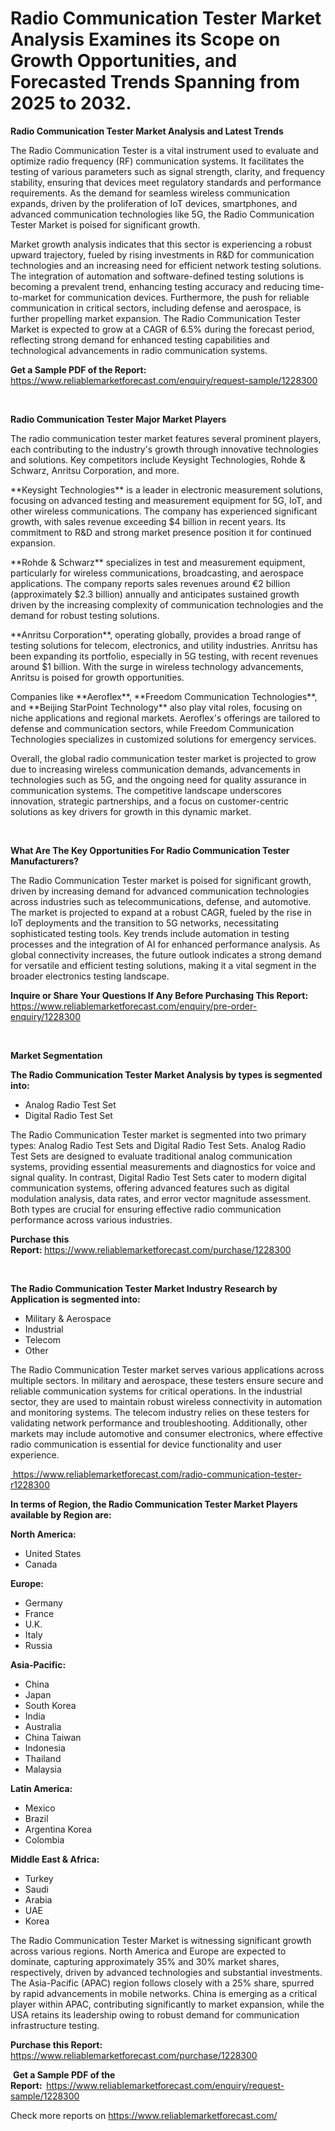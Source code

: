 <p><h1>Radio Communication Tester Market Analysis Examines its Scope on Growth Opportunities, and Forecasted Trends Spanning from 2025 to 2032.</h1></p><p><strong>Radio Communication Tester Market Analysis and Latest Trends</strong></p>
<p><p>The Radio Communication Tester is a vital instrument used to evaluate and optimize radio frequency (RF) communication systems. It facilitates the testing of various parameters such as signal strength, clarity, and frequency stability, ensuring that devices meet regulatory standards and performance requirements. As the demand for seamless wireless communication expands, driven by the proliferation of IoT devices, smartphones, and advanced communication technologies like 5G, the Radio Communication Tester Market is poised for significant growth.</p><p>Market growth analysis indicates that this sector is experiencing a robust upward trajectory, fueled by rising investments in R&D for communication technologies and an increasing need for efficient network testing solutions. The integration of automation and software-defined testing solutions is becoming a prevalent trend, enhancing testing accuracy and reducing time-to-market for communication devices. Furthermore, the push for reliable communication in critical sectors, including defense and aerospace, is further propelling market expansion. The Radio Communication Tester Market is expected to grow at a CAGR of 6.5% during the forecast period, reflecting strong demand for enhanced testing capabilities and technological advancements in radio communication systems.</p></p>
<p><strong>Get a Sample PDF of the Report:&nbsp;</strong> <a href="https://www.reliablemarketforecast.com/enquiry/request-sample/1228300?utm_campaign=2111&utm_medium=2&utm_source=Github&utm_content=ia&utm_term=18022025&utm_id=radio-communication-tester">https://www.reliablemarketforecast.com/enquiry/request-sample/1228300</a></p>
<p>&nbsp;</p>
<p><strong>Radio Communication Tester Major Market Players</strong></p>
<p><p>The radio communication tester market features several prominent players, each contributing to the industry's growth through innovative technologies and solutions. Key competitors include Keysight Technologies, Rohde & Schwarz, Anritsu Corporation, and more.</p><p>**Keysight Technologies** is a leader in electronic measurement solutions, focusing on advanced testing and measurement equipment for 5G, IoT, and other wireless communications. The company has experienced significant growth, with sales revenue exceeding $4 billion in recent years. Its commitment to R&D and strong market presence position it for continued expansion.</p><p>**Rohde & Schwarz** specializes in test and measurement equipment, particularly for wireless communications, broadcasting, and aerospace applications. The company reports sales revenues around €2 billion (approximately $2.3 billion) annually and anticipates sustained growth driven by the increasing complexity of communication technologies and the demand for robust testing solutions.</p><p>**Anritsu Corporation**, operating globally, provides a broad range of testing solutions for telecom, electronics, and utility industries. Anritsu has been expanding its portfolio, especially in 5G testing, with recent revenues around $1 billion. With the surge in wireless technology advancements, Anritsu is poised for growth opportunities.</p><p>Companies like **Aeroflex**, **Freedom Communication Technologies**, and **Beijing StarPoint Technology** also play vital roles, focusing on niche applications and regional markets. Aeroflex's offerings are tailored to defense and communication sectors, while Freedom Communication Technologies specializes in customized solutions for emergency services.</p><p>Overall, the global radio communication tester market is projected to grow due to increasing wireless communication demands, advancements in technologies such as 5G, and the ongoing need for quality assurance in communication systems. The competitive landscape underscores innovation, strategic partnerships, and a focus on customer-centric solutions as key drivers for growth in this dynamic market.</p></p>
<p>&nbsp;</p>
<p><strong>What Are The Key Opportunities For Radio Communication Tester Manufacturers?</strong></p>
<p><p>The Radio Communication Tester market is poised for significant growth, driven by increasing demand for advanced communication technologies across industries such as telecommunications, defense, and automotive. The market is projected to expand at a robust CAGR, fueled by the rise in IoT deployments and the transition to 5G networks, necessitating sophisticated testing tools. Key trends include automation in testing processes and the integration of AI for enhanced performance analysis. As global connectivity increases, the future outlook indicates a strong demand for versatile and efficient testing solutions, making it a vital segment in the broader electronics testing landscape.</p></p>
<p><strong>Inquire or Share Your Questions If Any Before Purchasing This Report:</strong> <a href="https://www.reliablemarketforecast.com/enquiry/pre-order-enquiry/1228300?utm_campaign=2111&utm_medium=2&utm_source=Github&utm_content=ia&utm_term=18022025&utm_id=radio-communication-tester">https://www.reliablemarketforecast.com/enquiry/pre-order-enquiry/1228300</a></p>
<p>&nbsp;</p>
<p><strong>Market Segmentation</strong></p>
<p><strong>The Radio Communication Tester Market Analysis by types is segmented into:</strong></p>
<p><ul><li>Analog Radio Test Set</li><li>Digital Radio Test Set</li></ul></p>
<p><p>The Radio Communication Tester market is segmented into two primary types: Analog Radio Test Sets and Digital Radio Test Sets. Analog Radio Test Sets are designed to evaluate traditional analog communication systems, providing essential measurements and diagnostics for voice and signal quality. In contrast, Digital Radio Test Sets cater to modern digital communication systems, offering advanced features such as digital modulation analysis, data rates, and error vector magnitude assessment. Both types are crucial for ensuring effective radio communication performance across various industries.</p></p>
<p><strong>Purchase this Report:&nbsp;</strong><a href="https://www.reliablemarketforecast.com/purchase/1228300?utm_campaign=2111&utm_medium=2&utm_source=Github&utm_content=ia&utm_term=18022025&utm_id=radio-communication-tester">https://www.reliablemarketforecast.com/purchase/1228300</a></p>
<p>&nbsp;</p>
<p><strong>The Radio Communication Tester Market Industry Research by Application is segmented into:</strong></p>
<p><ul><li>Military & Aerospace</li><li>Industrial</li><li>Telecom</li><li>Other</li></ul></p>
<p><p>The Radio Communication Tester market serves various applications across multiple sectors. In military and aerospace, these testers ensure secure and reliable communication systems for critical operations. In the industrial sector, they are used to maintain robust wireless connectivity in automation and monitoring systems. The telecom industry relies on these testers for validating network performance and troubleshooting. Additionally, other markets may include automotive and consumer electronics, where effective radio communication is essential for device functionality and user experience.</p></p>
<p><a href="https://www.reliablemarketforecast.com/radio-communication-tester-r1228300?utm_campaign=2111&utm_medium=2&utm_source=Github&utm_content=ia&utm_term=18022025&utm_id=radio-communication-tester">&nbsp;https://www.reliablemarketforecast.com/radio-communication-tester-r1228300</a></p>
<p><strong>In terms of Region, the Radio Communication Tester Market Players available by Region are:</strong></p>
<p>
    <p> <strong> North America: </strong>
        <ul>
            <li>United States</li>
            <li>Canada</li>
        </ul>
        </p> 
    <p> <strong> Europe: </strong>
        <ul>
            <li>Germany</li>
            <li>France</li>
            <li>U.K.</li>
            <li>Italy</li>
            <li>Russia</li>
        </ul>
        </p> 
    <p> <strong> Asia-Pacific: </strong>
        <ul>
            <li>China</li>
            <li>Japan</li>
            <li>South Korea</li>
            <li>India</li>
            <li>Australia</li>
            <li>China Taiwan</li>
            <li>Indonesia</li>
            <li>Thailand</li>
            <li>Malaysia</li>
        </ul>
        </p> 
    <p> <strong> Latin America: </strong>
        <ul>
            <li>Mexico</li>
            <li>Brazil</li>
            <li>Argentina Korea</li>
            <li>Colombia</li>
        </ul>
        </p> 
    <p> <strong> Middle East & Africa: </strong>
        <ul>
            <li>Turkey</li>
            <li>Saudi</li>
            <li>Arabia</li>
            <li>UAE</li>
            <li>Korea</li>
        </ul>
    </p>
    </p>
<p><p>The Radio Communication Tester Market is witnessing significant growth across various regions. North America and Europe are expected to dominate, capturing approximately 35% and 30% market shares, respectively, driven by advanced technologies and substantial investments. The Asia-Pacific (APAC) region follows closely with a 25% share, spurred by rapid advancements in mobile networks. China is emerging as a critical player within APAC, contributing significantly to market expansion, while the USA retains its leadership owing to robust demand for communication infrastructure testing.</p></p>
<p><strong>Purchase this Report: </strong><a href="https://www.reliablemarketforecast.com/purchase/1228300?utm_campaign=2111&utm_medium=2&utm_source=Github&utm_content=ia&utm_term=18022025&utm_id=radio-communication-tester">https://www.reliablemarketforecast.com/purchase/1228300</a></p>
<p>&nbsp;<strong>Get a Sample PDF of the Report:&nbsp;&nbsp;</strong><a href="https://www.reliablemarketforecast.com/enquiry/request-sample/1228300?utm_campaign=2111&utm_medium=2&utm_source=Github&utm_content=ia&utm_term=18022025&utm_id=radio-communication-tester">https://www.reliablemarketforecast.com/enquiry/request-sample/1228300</a></p>
<p><strong></strong></p>
<p>Check more reports on <a href="https://www.reliablemarketforecast.com/?utm_campaign=2111&utm_medium=2&utm_source=Github&utm_content=ia&utm_term=18022025&utm_id=radio-communication-tester">https://www.reliablemarketforecast.com/</a></p>